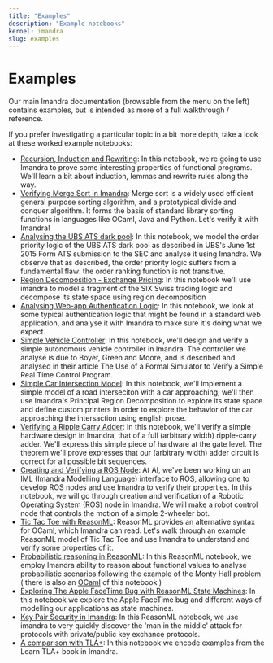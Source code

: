 ```yaml
---
title: "Examples"
description: "Example notebooks"
kernel: imandra
slug: examples
---
```


# Examples

Our main Imandra documentation (browsable from the menu on the left) contains examples, but is intended as more of a full walkthrough / reference.

If you prefer investigating a particular topic in a bit more depth, take a look at these worked example notebooks:

- [Recursion, Induction and Rewriting](Recursion,%20Induction%20and%20Rewriting.md): In this notebook, we're going to use Imandra to prove some interesting properties of functional programs. We'll learn a bit about induction, lemmas and rewrite rules along the way.
- [Verifying Merge Sort in Imandra](Verifying%20Merge%20Sort%20in%20Imandra.md): Merge sort is a widely used efficient general purpose sorting algorithm, and a prototypical divide and conquer algorithm. It forms the basis of standard library sorting functions in languages like OCaml, Java and Python. Let's verify it with Imandra!
- [Analysing the UBS ATS dark pool](Analysing%20the%20UBS%20ATS%20Dark%20Pool.md): In this notebook, we model the order priority logic of the UBS ATS dark pool as described in UBS's June 1st 2015 Form ATS submission to the SEC and analyse it using Imandra. We observe that as described, the order priority logic suffers from a fundamental flaw: the order ranking function is not transitive.
- [Region Decomposition - Exchange Pricing](Region%20Decomposition%20-%20Exchange%20Pricing.md): In this notebook we'll use imandra to model a fragment of the SIX Swiss trading logic and decompose its state space using region decomposition
- [Analysing Web-app Authentication Logic](Analysing%20Web-app%20Authentication%20Logic.md): In this notebook, we look at some typical authentication logic that might be found in a standard web application, and analyse it with Imandra to make sure it's doing what we expect.
- [Simple Vehicle Controller](Simple%20Vehicle%20Controller.md): In this notebook, we'll design and verify a simple autonomous vehicle controller in Imandra. The controller we analyse is due to Boyer, Green and Moore, and is described and analysed in their article The Use of a Formal Simulator to Verify a Simple Real Time Control Program.
- [Simple Car Intersection Model](Simple%20Stoplight%20Model.md): In this notebook, we'll implement a simple model of a road interseciton with a car approaching, we'll then use Imandra's Principal Region Decomposition to explore its state space and define custom printers in order to explore the behavior of the car approaching the intersaction using english prose.
- [Verifying a Ripple Carry Adder](Verifying%20a%20Ripple%20Carry%20Adder.md): In this notebook, we'll verify a simple hardware design in Imandra, that of a full (arbitrary width) ripple-carry adder. We'll express this simple piece of hardware at the gate level. The theorem we'll prove expresses that our (arbitrary width) adder circuit is correct for all possible bit sequences.
- [Creating and Verifying a ROS Node](Creating%20and%20Verifying%20a%20ROS%20Node.md): At AI, we've been working on an IML (Imandra Modelling Language) interface to ROS, allowing one to develop ROS nodes and use Imandra to verify their properties. In this notebook, we will go through creation and verification of a Robotic Operating System (ROS) node in Imandra. We will make a robot control node that controls the motion of a simple 2-wheeler bot.
- [Tic Tac Toe with ReasonML](Tic%20Tac%20Toe%20with%20ReasonML.md): ReasonML provides an alternative syntax for OCaml, which Imandra can read. Let's walk through an example ReasonML model of Tic Tac Toe and use Imandra to understand and verify some properties of it.
- [Probabilistic reasoning in ReasonML](Probabilistic%20Reasoning%20in%20ReasonML.md): In this ReasonML notebook, we employ Imandra ability to reason about functional values to analyse probabilistic scenarios following the example of the Monty Hall problem ( there is also an [OCaml](Probabilistic%20Reasoning%20in%20OCaml.md) of this notebook )
- [Exploring The Apple FaceTime Bug with ReasonML State Machines](Exploring%20the%20FaceTime%20Bug%20With%20ReasonML%20State%20Machines.md): In this notebook we explore the Apple FaceTime bug and different ways of modelling our applications as state machines.
- [Key Pair Security in Imandra](KeyPairSecurity.md): In this ReasonML notebook, we use imandra to very quickly discover the 'man in the middle' attack for protocols with private/public key exchance protocols.
- [A comparison with TLA+](TLA+.md): In this notebook we encode examples from the Learn TLA+ book in Imandra.
